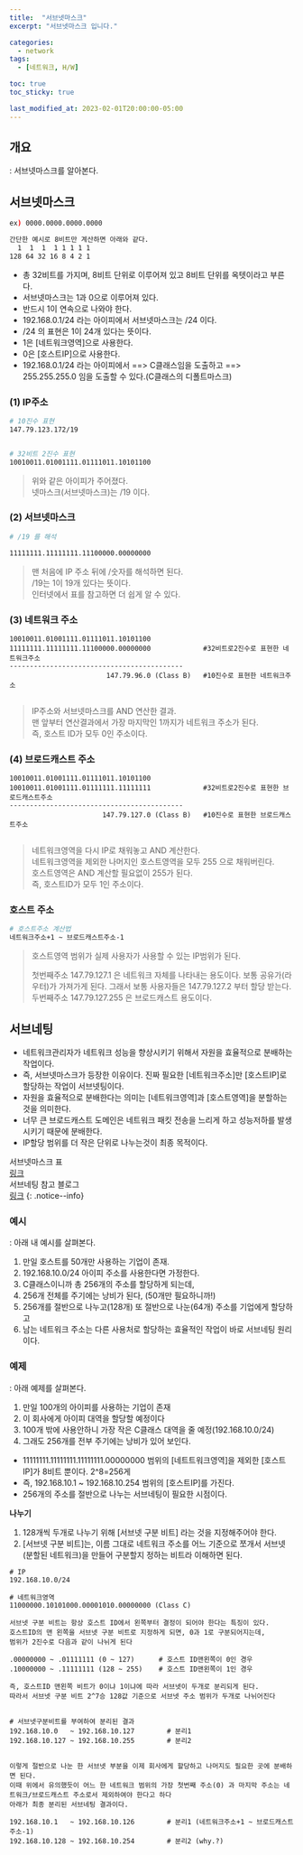 ```yaml
---
title:  "서브넷마스크"
excerpt: "서브넷마스크 입니다."

categories:
  - network
tags:
  - [네트워크, H/W]

toc: true
toc_sticky: true

last_modified_at: 2023-02-01T20:00:00-05:00
---
```


##  개요
: 서브넷마스크를 알아본다.


## 서브넷마스크

```bash
ex) 0000.0000.0000.0000 

간단한 예시로 8비트만 계산하면 아래와 같다.
  1  1  1  1 1 1 1 1 
128 64 32 16 8 4 2 1

```

- 총 32비트를 가지며, 8비트 단위로 이루어져 있고 8비트 단위를 옥텟이라고 부른다.
- 서브넷마스크는 1과 0으로 이루어져 있다.
- 반드시 1이 연속으로 나와야 한다.
- 192.168.0.1/24 라는 아이피에서 서브넷마스크는 /24 이다.
- /24 의 표현은 1이 24개 있다는 뜻이다.
- 1은 [네트워크영역]으로 사용한다.
- 0은 [호스트IP]으로 사용한다.
- 192.168.0.1/24 라는 아이피에서 ==> C클래스임을 도출하고 ==> 255.255.255.0 임을 도출할 수 있다.(C클래스의 디폴트마스크)

### (1) IP주소

```bash
# 10진수 표현
147.79.123.172/19


# 32비트 2진수 표현 
10010011.01001111.01111011.10101100

```

> 위와 같은 아이피가 주어졌다.  
> 넷마스크(서브넷마스크)는 /19 이다.  

### (2) 서브넷마스크

```bash
# /19 를 해석

11111111.11111111.11100000.00000000

```

> 맨 처음에 IP 주소 뒤에 /숫자를 해석하면 된다.  
> /19는 1이 19개 있다는 뜻이다.  
> 인터넷에서 표를 참고하면 더 쉽게 알 수 있다.  


### (3) 네트워크 주소

```
10010011.01001111.01111011.10101100
11111111.11111111.11100000.00000000             #32비트로2진수로 표현한 네트워크주소
-------------------------------------------
                        147.79.96.0 (Class B)   #10진수로 표현한 네트워크주소
       
```

> IP주소와 서브넷마스크를 AND 연산한 결과.  
> 맨 앞부터 연산결과에서 가장 마지막인 1까지가 네트워크 주소가 된다.  
> 즉, 호스트 ID가 모두 0인 주소이다.  


### (4) 브로드캐스트 주소

```
10010011.01001111.01111011.10101100
10010011.01001111.01111111.11111111             #32비트로2진수로 표현한 브로드캐스트주소
-------------------------------------------
                       147.79.127.0 (Class B)   #10진수로 표현한 브로드캐스트주소
       
```

> 네트워크영역을 다시 IP로 채워놓고 AND 계산한다.  
> 네트워크영역을 제외한 나머지인 호스트영역을 모두 255 으로 채워버린다.  
> 호스트영역은 AND 계산할 필요없이 255가 된다.  
> 즉, 호스트ID가 모두 1인 주소이다.  



### 호스트 주소

```bash
# 호스트주소 계산법
네트워크주소+1 ~ 브로드캐스트주소-1 

```

> 호스트영역 범위가 실제 사용자가 사용할 수 있는 IP범위가 된다.  
>  
>  첫번째주소 147.79.127.1 은 네트워크 자체를 나타내는 용도이다. 보통 공유가(라우터)가 가져가게 된다. 그래서 보통 사용자들은 147.79.127.2 부터 할당 받는다.  
>  두번째주소 147.79.127.255 은 브로드캐스트 용도이다.  


## 서브네팅

- 네트워크관리자가 네트워크 성능을 향상시키기 위해서 자원을 효율적으로 분배하는 작업이다. 
- 즉, 서브넷마스크가 등장한 이유이다. 진짜 필요한 [네트워크주소]만 [호스트IP]로 할당하는 작업이 서브넷팅이다.
- 자원을 효율적으로 분배한다는 의미는 [네트워크영역]과 [호스트영역]을 분할하는 것을 의미한다.
- 너무 큰 브로드캐스트 도메인은 네트워크 패킷 전송을 느리게 하고 성능저하를 발생시키기 때문에 분배한다.
- IP할당 범위를 더 작은 단위로 나누는것이 최종 목적이다.
  
서브넷마스크 표  
[링크](https://bumday.tistory.com/m/19)   
서브네팅 참고 블로그  
[링크](https://inpa.tistory.com/entry/WEB-IP-%ED%81%B4%EB%9E%98%EC%8A%A4-%EC%84%9C%EB%B8%8C%EB%84%B7-%EB%A7%88%EC%8A%A4%ED%81%AC-%EC%84%9C%EB%B8%8C%EB%84%B7%ED%8C%85-%EC%B4%9D%EC%A0%95%EB%A6%AC)
{: .notice--info}
  
 


### 예시
: 아래 내 예시를 살펴본다.

1. 만일 호스트를 50개만 사용하는 기업이 존재. 
2. 192.168.10.0/24 아이피 주소를 사용한다면 가정한다. 
3. C클래스이니까 총 256개의 주소를 할당하게 되는데,
4. 256개 전체를 주기에는 낭비가 된다, (50개만 필요하니까!) 
5. 256개를 절반으로 나누고(128개) 또 절반으로 나눈(64개) 주소를 기업에게 할당하고 
6. 남는 네트워크 주소는 다른 사용처로 할당하는 효율적인 작업이 바로 서브네팅 원리이다.



### 예제
: 아래 예제를 살펴본다.


1. 만일 100개의 아이피를 사용하는 기업이 존재
2. 이 회사에게 아이피 대역을 할당할 예정이다
3. 100개 밖에 사용안하니 가장 작은 C클래스 대역을 줄 예정(192.168.10.0/24) 
4. 그래도 256개를 전부 주기에는 낭비가 있어 보인다. 
  - 11111111.11111111.11111111.00000000 범위의 [네트트워크영역]을 제외한 [호스트IP]가 8비트 뿐이다. 2^8=256게
  - 즉, 192.168.10.1 ~ 192.168.10.254 범위의 [호스트IP]를 가진다. 
  - 256개의 주소를 절반으로 나누는 서브네팅이 필요한 시점이다.


**나누기**
1. 128개씩 두개로 나누기 위해 [서브넷 구분 비트] 라는 것을 지정해주어야 한다.
2. [서브넷 구분 비트]는, 이름 그대로 네트워크 주소를 어느 기준으로 쪼개서 서브넷(분할된 네트워크)을 만들어 구분할지 정하는 비트라 이해하면 된다.

```
# IP
192.168.10.0/24       

# 네트워크영역
11000000.10101000.00001010.00000000 (Class C)

서브넷 구분 비트는 항상 호스트 ID에서 왼쪽부터 결정이 되어야 한다는 특징이 있다.
호스트ID의 맨 왼쪽을 서브넷 구분 비트로 지정하게 되면, 0과 1로 구분되어지는데,
범위가 2진수로 다음과 같이 나뉘게 된다

.00000000 ~ .01111111 (0 ~ 127)      # 호스트 ID맨왼쪽이 0인 경우
.10000000 ~ .11111111 (128 ~ 255)    # 호스트 ID맨왼쪽이 1인 경우

즉, 호스트ID 맨왼쪽 비트가 0이냐 1이냐에 따라 서브넷이 두개로 분리되게 된다.
따라서 서브넷 구분 비트 2^7승 128값 기준으로 서브넷 주소 범위가 두개로 나뉘어진다
 
 
# 서브넷구분비트를 부여하여 분리된 결과
192.168.10.0   ~ 192.168.10.127        # 분리1
192.168.10.127 ~ 192.168.10.255        # 분리2


이렇게 절반으로 나눈 한 서브넷 부분을 이제 회사에게 할당하고 나머지도 필요한 곳에 분배하면 된다. 
이때 위에서 유의했듯이 어느 한 네트워크 범위의 가장 첫번째 주소(0) 과 마지막 주소는 네트워크/브로드캐스트 주소로서 제외하여야 한다고 하다
아래가 최종 분리된 서브네팅 결과이다.

192.168.10.1   ~ 192.168.10.126        # 분리1 (네트워크주소+1 ~ 브로드캐스트주소-1) 
192.168.10.128 ~ 192.168.10.254        # 분리2 (why.?)

```

